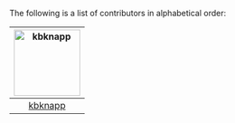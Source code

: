 The following is a list of contributors in alphabetical order:


[<img alt="kbknapp" src="https://avatars.githubusercontent.com/u/6942134?v=3&s=117" width="117">](https://github.com/kbknapp) |
:---: |
[kbknapp](https://github.com/kbknapp) |


